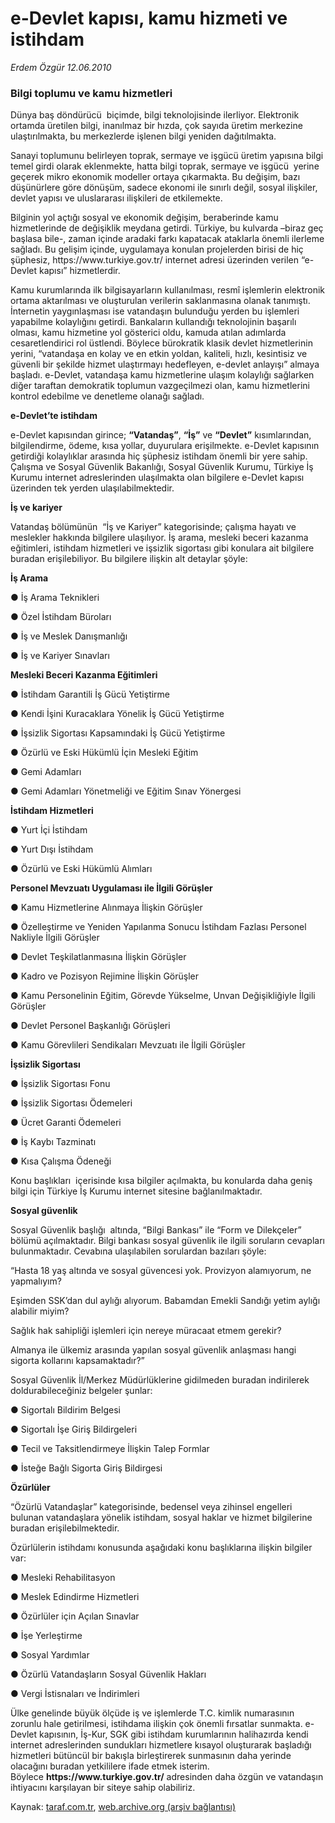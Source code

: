 # e-Devlet kapısı, kamu hizmeti ve istihdam

*Erdem Özgür 12.06.2010*

<div class="yazi">
<h3><b>Bilgi toplumu ve kamu hizmetleri</b></h3>
<p>Dünya baş döndürücü  biçimde, bilgi teknolojisinde ilerliyor. Elektronik ortamda üretilen bilgi, inanılmaz bir hızda, çok sayıda üretim merkezine ulaştırılmakta, bu merkezlerde işlenen bilgi yeniden dağıtılmakta.</p>
<p>Sanayi toplumunu belirleyen toprak, sermaye ve işgücü üretim yapısına bilgi temel girdi olarak eklenmekte, hatta bilgi toprak, sermaye ve işgücü  yerine geçerek mikro ekonomik modeller ortaya çıkarmakta. Bu değişim, bazı düşünürlere göre dönüşüm, sadece ekonomi ile sınırlı değil, sosyal ilişkiler, devlet yapısı ve uluslararası ilişkileri de etkilemekte.</p>
<p>Bilginin yol açtığı sosyal ve ekonomik değişim, beraberinde kamu hizmetlerinde de değişiklik meydana getirdi. Türkiye, bu kulvarda –biraz geç başlasa bile-, zaman içinde aradaki farkı kapatacak ataklarla önemli ilerleme sağladı. Bu gelişim içinde, uygulamaya konulan projelerden birisi de hiç şüphesiz, https://www.turkiye.gov.tr/ internet adresi üzerinden verilen “e-Devlet kapısı” hizmetlerdir.</p>
<p>Kamu kurumlarında ilk bilgisayarların kullanılması, resmî işlemlerin elektronik ortama aktarılması ve oluşturulan verilerin saklanmasına olanak tanımıştı. İnternetin yaygınlaşması ise vatandaşın bulunduğu yerden bu işlemleri yapabilme kolaylığını getirdi. Bankaların kullandığı teknolojinin başarılı olması, kamu hizmetine yol gösterici oldu, kamuda atılan adımlarda cesaretlendirici rol üstlendi. Böylece bürokratik klasik devlet hizmetlerinin yerini, “vatandaşa en kolay ve en etkin yoldan, kaliteli, hızlı, kesintisiz ve güvenli bir şekilde hizmet ulaştırmayı hedefleyen, e-devlet anlayışı” almaya başladı. e-Devlet, vatandaşa kamu hizmetlerine ulaşım kolaylığı sağlarken diğer taraftan demokratik toplumun vazgeçilmezi olan, kamu hizmetlerini kontrol edebilme ve denetleme olanağı sağladı.  <br/></p>
<p><b>e-Devlet’te istihdam</b></p>
<p>e-Devlet kapısından girince; <b>“Vatandaş”</b>, <b>“İş”</b> ve <b>“Devlet”</b> kısımlarından, bilgilendirme, ödeme, kısa yollar, duyurulara erişilmekte. e-Devlet kapısının getirdiği kolaylıklar arasında hiç şüphesiz istihdam önemli bir yere sahip. Çalışma ve Sosyal Güvenlik Bakanlığı, Sosyal Güvenlik Kurumu, Türkiye İş Kurumu internet adreslerinden ulaşılmakta olan bilgilere e-Devlet kapısı üzerinden tek yerden ulaşılabilmektedir. <br/></p>
<p><b>İş ve kariyer</b></p>
<p>Vatandaş bölümünün  “İş ve Kariyer” kategorisinde; çalışma hayatı ve meslekler hakkında bilgilere ulaşılıyor. İş arama, mesleki beceri kazanma eğitimleri, istihdam hizmetleri ve işsizlik sigortası gibi konulara ait bilgilere buradan erişilebiliyor. Bu bilgilere ilişkin alt detaylar şöyle:</p>
<p><b>İş Arama</b></p>
<p>● İş Arama Teknikleri</p>
<p>● Özel İstihdam Büroları</p>
<p>● İş ve Meslek Danışmanlığı</p>
<p>● İş ve Kariyer Sınavları</p>
<p><b>Mesleki Beceri Kazanma Eğitimleri</b></p>
<p>● İstihdam Garantili İş Gücü Yetiştirme</p>
<p>● Kendi İşini Kuracaklara Yönelik İş Gücü Yetiştirme</p>
<p>● İşsizlik Sigortası Kapsamındaki İş Gücü Yetiştirme</p>
<p>● Özürlü ve Eski Hükümlü İçin Mesleki Eğitim</p>
<p>● Gemi Adamları</p>
<p>● Gemi Adamları Yönetmeliği ve Eğitim Sınav Yönergesi</p>
<p><b>İstihdam Hizmetleri</b></p>
<p>● Yurt İçi İstihdam</p>
<p>● Yurt Dışı İstihdam</p>
<p>● Özürlü ve Eski Hükümlü Alımları</p>
<p><b>Personel Mevzuatı Uygulaması ile İlgili Görüşler</b></p>
<p>● Kamu Hizmetlerine Alınmaya İlişkin Görüşler</p>
<p>● Özelleştirme ve Yeniden Yapılanma Sonucu İstihdam Fazlası Personel Nakliyle İlgili Görüşler</p>
<p>● Devlet Teşkilatlanmasına İlişkin Görüşler</p>
<p>● Kadro ve Pozisyon Rejimine İlişkin Görüşler</p>
<p>● Kamu Personelinin Eğitim, Görevde Yükselme, Unvan Değişikliğiyle İlgili Görüşler</p>
<p>● Devlet Personel Başkanlığı Görüşleri</p>
<p>● Kamu Görevlileri Sendikaları Mevzuatı ile İlgili Görüşler</p>
<p><b>İşsizlik Sigortası</b></p>
<p>● İşsizlik Sigortası Fonu</p>
<p>● İşsizlik Sigortası Ödemeleri</p>
<p>● Ücret Garanti Ödemeleri</p>
<p>● İş Kaybı Tazminatı</p>
<p>● Kısa Çalışma Ödeneği</p>
<p>Konu başlıkları  içerisinde kısa bilgiler açılmakta, bu konularda daha geniş bilgi için Türkiye İş Kurumu internet sitesine bağlanılmaktadır. <br/></p>
<p><b>Sosyal güvenlik</b></p>
<p>Sosyal Güvenlik başlığı  altında, “Bilgi Bankası” ile “Form ve Dilekçeler” bölümü açılmaktadır. Bilgi bankası sosyal güvenlik ile ilgili soruların cevapları bulunmaktadır. Cevabına ulaşılabilen sorulardan bazıları şöyle:</p>
<p>“Hasta 18 yaş altında ve sosyal güvencesi yok. Provizyon alamıyorum, ne yapmalıyım?</p>
<p>Eşimden SSK’dan dul aylığı alıyorum. Babamdan Emekli Sandığı yetim aylığı alabilir miyim?</p>
<p>Sağlık hak sahipliği işlemleri için nereye müracaat etmem gerekir?</p>
<p>Almanya ile ülkemiz arasında yapılan sosyal güvenlik anlaşması hangi sigorta kollarını kapsamaktadır?”</p>
<p>Sosyal Güvenlik İl/Merkez Müdürlüklerine gidilmeden buradan indirilerek doldurabileceğiniz belgeler şunlar:</p>
<p>● Sigortalı Bildirim Belgesi</p>
<p>● Sigortalı İşe Giriş Bildirgeleri</p>
<p>● Tecil ve Taksitlendirmeye İlişkin Talep Formlar</p>
<p>● İsteğe Bağlı Sigorta Giriş Bildirgesi  <br/></p>
<p><b>Özürlüler</b></p>
<p>“Özürlü Vatandaşlar” kategorisinde, bedensel veya zihinsel engelleri bulunan vatandaşlara yönelik istihdam, sosyal haklar ve hizmet bilgilerine buradan erişilebilmektedir.</p>
<p>Özürlülerin istihdamı konusunda aşağıdaki konu başlıklarına ilişkin bilgiler var:</p>
<p>● Mesleki Rehabilitasyon</p>
<p>● Meslek Edindirme Hizmetleri</p>
<p>● Özürlüler için Açılan Sınavlar</p>
<p>● İşe Yerleştirme</p>
<p>● Sosyal Yardımlar</p>
<p>● Özürlü Vatandaşların Sosyal Güvenlik Hakları</p>
<p>● Vergi İstisnaları ve İndirimleri</p>
<p>Ülke genelinde büyük ölçüde iş ve işlemlerde T.C. kimlik numarasının zorunlu hale getirilmesi, istihdama ilişkin çok önemli fırsatlar sunmakta. e-Devlet kapısının, İş-Kur, SGK gibi istihdam kurumlarının halihazırda kendi internet adreslerinden sundukları hizmetlere kısayol oluşturarak başladığı hizmetleri bütüncül bir bakışla birleştirerek sunmasının daha yerinde olacağını buradan yetkililere ifade etmek isterim. Böylece <b>https://www.turkiye.gov.tr/</b> adresinden daha özgün ve vatandaşın ihtiyacını karşılayan bir siteye sahip olabiliriz.</p></div>

Kaynak: [taraf.com.tr](http://www.taraf.com.tr:80/erdem-ozgur/makale-e-devlet-kapisi-kamu-hizmeti-ve-istihdam.htm), [web.archive.org (arşiv bağlantısı)](http://web.archive.org/web/20100619171117/http://www.taraf.com.tr:80/erdem-ozgur/makale-e-devlet-kapisi-kamu-hizmeti-ve-istihdam.htm)
